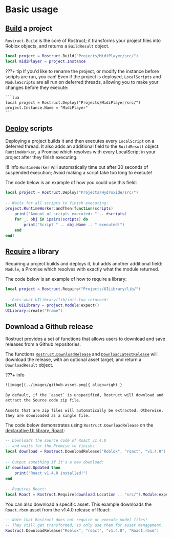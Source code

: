 # Basic usage

## [Build](../reference/functions.md#build) a project
`Rostruct.Build` is the core of Rostruct; it transforms your project files into Roblox objects, and returns a `BuildResult` object.

```lua
local project = Rostruct.Build("Projects/MidiPlayer/src/")
local midiPlayer = project.Instance
```

???+ tip
	If you'd like to rename the project, or modify the instance before scripts are run, you can!
	Even if the project is deployed, `LocalScripts` and `ModuleScripts` are all run on deferred threads, allowing you to make your changes before they execute:

	```lua
	local project = Rostruct.Deploy("Projects/MidiPlayer/src/")
	project.Instance.Name = "MidiPlayer"
	```

## [Deploy](../reference/functions.md#deploy) scripts
Deploying a project builds it and then executes every `LocalScript` on a deferred thread. It also adds an additional field to the `BuildResult` object: `RuntimeWorker`, a Promise which resolves with every LocalScript in your project after they finish executing.

!!! info
	`RuntimeWorker` will automatically time out after 30 seconds of suspended execution; Avoid making a script take too long to execute!

The code below is an example of how you could use this field:

```lua
local project = Rostruct.Deploy("Projects/Hydroxide/src/")

-- Waits for all scripts to finish executing:
project.RuntimeWorker:andThen(function(scripts)
	print("Amount of scripts executed: " .. #scripts)
	for _, obj in ipairs(scripts) do
		print("Script " .. obj.Name .. " executed!")
	end
end)
```

## [Require](../reference/functions.md#require) a library
Requiring a project builds and deploys it, but adds another additional field: `Module`, a Promise which resolves with exactly what the module returned.

The code below is an example of how to require a library:

```lua
local project = Rostruct.Require("Projects/UILibrary/lib/")

-- Gets what UILibrary/lib/init.lua returned:
local UILibrary = project.Module:expect()
UILibrary:create("Frame")
```

## Download a Github release
Rostruct provides a set of functions that allows users to download and save releases from a Github repositories.

The functions [`Rostruct.DownloadRelease`](../reference/functions.md#downloadrelease) and [`DownloadLatestRelease`](../reference/functions.md#downloadlatestrelease) will download the release, with an optional asset target, and return a `DownloadResult` object.

???+ info

	![image](../images/github-asset.png){ align=right }

	By default, if the `asset` is unspecified, Rostruct will download and extract the Source code zip file.
	
	Assets that are zip files will automatically be extracted. Otherwise, they are downloaded as a single file.

The code below demonstrates using `Rostruct.DownloadRelease` on the [declarative UI library, Roact](https://github.com/Roblox/roact/):

```lua
-- Downloads the source code of Roact v1.4.0
-- and waits for the Promise to finish:
local download = Rostruct.DownloadRelease("Roblox", "roact", "v1.4.0"):expect()

-- Output something if it's a new download:
if download.Updated then
	print("Roact v1.4.0 installed!")
end

-- Requires Roact:
local Roact = Rostruct.Require(download.Location .. "src/").Module:expect()
```

You can also download a specific asset. This example downloads the `Roact.rbxm` asset from the v1.4.0 release of Roact:

```lua
-- Note that Rostruct does not require or execute model files!
-- They still get transformed, so only use them for asset management.
Rostruct.DownloadRelease("Roblox", "roact", "v1.4.0", "Roact.rbxm")
```

